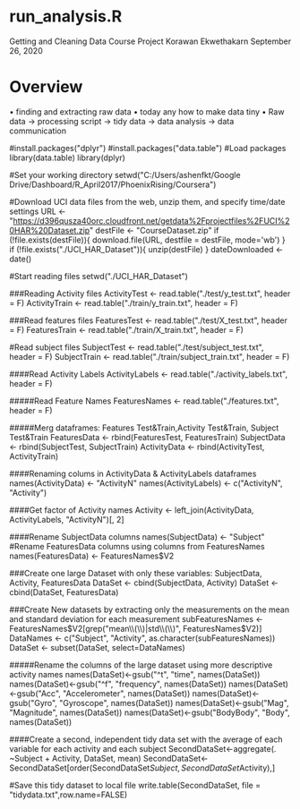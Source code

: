 # run_analysis.R
Getting and Cleaning Data Course Project
Korawan Ekwethakarn 
September 26, 2020

# Overview
• finding and extracting raw data
• today any how to make data tiny
• Raw data → processing script → tidy data → data analysis → data communication

#install.packages("dplyr")
#install.packages("data.table")
#Load packages
library(data.table)
library(dplyr)

#Set your working directory
setwd("C:/Users/ashenfkt/Google Drive/Dashboard/R_April2017/PhoenixRising/Coursera")

#Download UCI data files from the web, unzip them, and specify time/date settings
URL <- "https://d396qusza40orc.cloudfront.net/getdata%2Fprojectfiles%2FUCI%20HAR%20Dataset.zip"
destFile <- "CourseDataset.zip"
if (!file.exists(destFile)){
  download.file(URL, destfile = destFile, mode='wb')
}
if (!file.exists("./UCI_HAR_Dataset")){
  unzip(destFile)
}
dateDownloaded <- date()

#Start reading files
setwd("./UCI_HAR_Dataset")

###Reading Activity files
ActivityTest <- read.table("./test/y_test.txt", header = F)
ActivityTrain <- read.table("./train/y_train.txt", header = F)

###Read features files
FeaturesTest <- read.table("./test/X_test.txt", header = F)
FeaturesTrain <- read.table("./train/X_train.txt", header = F)

#Read subject files
SubjectTest <- read.table("./test/subject_test.txt", header = F)
SubjectTrain <- read.table("./train/subject_train.txt", header = F)

####Read Activity Labels
ActivityLabels <- read.table("./activity_labels.txt", header = F)

#####Read Feature Names
FeaturesNames <- read.table("./features.txt", header = F)

#####Merg dataframes: Features Test&Train,Activity Test&Train, Subject Test&Train
FeaturesData <- rbind(FeaturesTest, FeaturesTrain)
SubjectData <- rbind(SubjectTest, SubjectTrain)
ActivityData <- rbind(ActivityTest, ActivityTrain)

####Renaming colums in ActivityData & ActivityLabels dataframes
names(ActivityData) <- "ActivityN"
names(ActivityLabels) <- c("ActivityN", "Activity")

####Get factor of Activity names
Activity <- left_join(ActivityData, ActivityLabels, "ActivityN")[, 2]

####Rename SubjectData columns
names(SubjectData) <- "Subject"
#Rename FeaturesData columns using columns from FeaturesNames
names(FeaturesData) <- FeaturesNames$V2

###Create one large Dataset with only these variables: SubjectData,  Activity,  FeaturesData
DataSet <- cbind(SubjectData, Activity)
DataSet <- cbind(DataSet, FeaturesData)

###Create New datasets by extracting only the measurements on the mean and standard deviation for each measurement
subFeaturesNames <- FeaturesNames$V2[grep("mean\\(\\)|std\\(\\)", FeaturesNames$V2)]
DataNames <- c("Subject", "Activity", as.character(subFeaturesNames))
DataSet <- subset(DataSet, select=DataNames)

#####Rename the columns of the large dataset using more descriptive activity names
names(DataSet)<-gsub("^t", "time", names(DataSet))
names(DataSet)<-gsub("^f", "frequency", names(DataSet))
names(DataSet)<-gsub("Acc", "Accelerometer", names(DataSet))
names(DataSet)<-gsub("Gyro", "Gyroscope", names(DataSet))
names(DataSet)<-gsub("Mag", "Magnitude", names(DataSet))
names(DataSet)<-gsub("BodyBody", "Body", names(DataSet))

####Create a second, independent tidy data set with the average of each variable for each activity and each subject
SecondDataSet<-aggregate(. ~Subject + Activity, DataSet, mean)
SecondDataSet<-SecondDataSet[order(SecondDataSet$Subject,SecondDataSet$Activity),]

#Save this tidy dataset to local file
write.table(SecondDataSet, file = "tidydata.txt",row.name=FALSE)
